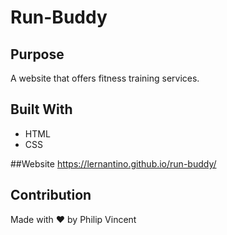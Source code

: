 # Run-Buddy

## Purpose
A website that offers fitness training services.

## Built With
* HTML
* CSS

##Website
https://lernantino.github.io/run-buddy/

## Contribution
Made with ❤️ by Philip Vincent
